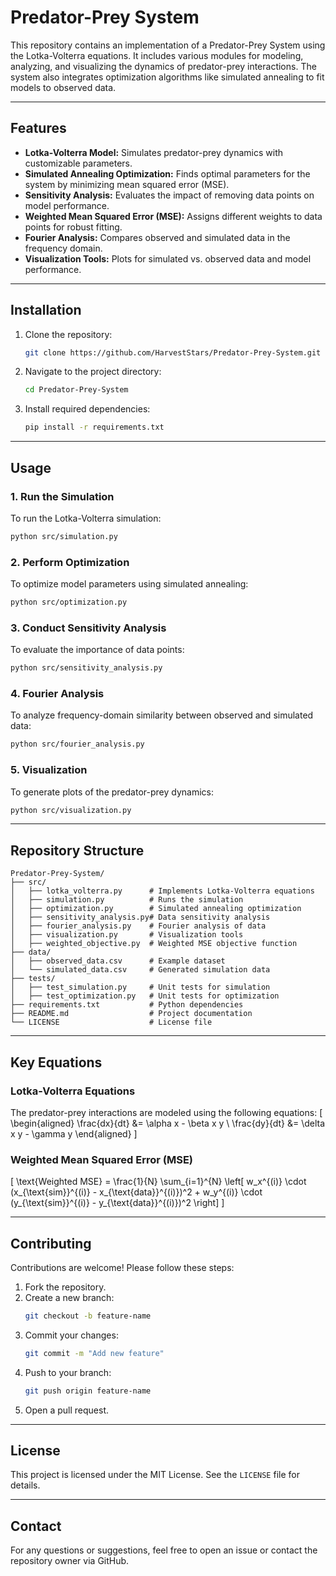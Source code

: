 # Predator-Prey System

This repository contains an implementation of a Predator-Prey System using the Lotka-Volterra equations. It includes various modules for modeling, analyzing, and visualizing the dynamics of predator-prey interactions. The system also integrates optimization algorithms like simulated annealing to fit models to observed data.

---

## Features

- **Lotka-Volterra Model:** Simulates predator-prey dynamics with customizable parameters.
- **Simulated Annealing Optimization:** Finds optimal parameters for the system by minimizing mean squared error (MSE).
- **Sensitivity Analysis:** Evaluates the impact of removing data points on model performance.
- **Weighted Mean Squared Error (MSE):** Assigns different weights to data points for robust fitting.
- **Fourier Analysis:** Compares observed and simulated data in the frequency domain.
- **Visualization Tools:** Plots for simulated vs. observed data and model performance.

---

## Installation

1. Clone the repository:
   ```bash
   git clone https://github.com/HarvestStars/Predator-Prey-System.git
   ```
2. Navigate to the project directory:
   ```bash
   cd Predator-Prey-System
   ```
3. Install required dependencies:
   ```bash
   pip install -r requirements.txt
   ```

---

## Usage

### 1. Run the Simulation
To run the Lotka-Volterra simulation:
```bash
python src/simulation.py
```

### 2. Perform Optimization
To optimize model parameters using simulated annealing:
```bash
python src/optimization.py
```

### 3. Conduct Sensitivity Analysis
To evaluate the importance of data points:
```bash
python src/sensitivity_analysis.py
```

### 4. Fourier Analysis
To analyze frequency-domain similarity between observed and simulated data:
```bash
python src/fourier_analysis.py
```

### 5. Visualization
To generate plots of the predator-prey dynamics:
```bash
python src/visualization.py
```

---

## Repository Structure

```
Predator-Prey-System/
├── src/
│   ├── lotka_volterra.py      # Implements Lotka-Volterra equations
│   ├── simulation.py          # Runs the simulation
│   ├── optimization.py        # Simulated annealing optimization
│   ├── sensitivity_analysis.py# Data sensitivity analysis
│   ├── fourier_analysis.py    # Fourier analysis of data
│   ├── visualization.py       # Visualization tools
│   ├── weighted_objective.py  # Weighted MSE objective function
├── data/
│   ├── observed_data.csv      # Example dataset
│   └── simulated_data.csv     # Generated simulation data
├── tests/
│   ├── test_simulation.py     # Unit tests for simulation
│   ├── test_optimization.py   # Unit tests for optimization
├── requirements.txt           # Python dependencies
├── README.md                  # Project documentation
└── LICENSE                    # License file
```

---

## Key Equations

### Lotka-Volterra Equations
The predator-prey interactions are modeled using the following equations:
\[
\begin{aligned}
\frac{dx}{dt} &= \alpha x - \beta x y \\
\frac{dy}{dt} &= \delta x y - \gamma y
\end{aligned}
\]

### Weighted Mean Squared Error (MSE)
\[
\text{Weighted MSE} = \frac{1}{N} \sum_{i=1}^{N} \left[ w_x^{(i)} \cdot (x_{\text{sim}}^{(i)} - x_{\text{data}}^{(i)})^2 + w_y^{(i)} \cdot (y_{\text{sim}}^{(i)} - y_{\text{data}}^{(i)})^2 \right]
\]

---

## Contributing
Contributions are welcome! Please follow these steps:

1. Fork the repository.
2. Create a new branch:
   ```bash
   git checkout -b feature-name
   ```
3. Commit your changes:
   ```bash
   git commit -m "Add new feature"
   ```
4. Push to your branch:
   ```bash
   git push origin feature-name
   ```
5. Open a pull request.

---

## License
This project is licensed under the MIT License. See the `LICENSE` file for details.

---

## Contact
For any questions or suggestions, feel free to open an issue or contact the repository owner via GitHub.